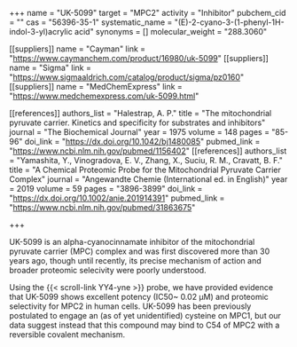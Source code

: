 +++
name = "UK-5099"
target = "MPC2"
activity = "Inhibitor"
pubchem_cid = ""
cas = "56396-35-1"
systematic_name = "(E)-2-cyano-3-(1-phenyl-1H-indol-3-yl)acrylic acid"
synonyms = []
molecular_weight = "288.3060"

[[suppliers]]
name = "Cayman"
link = "https://www.caymanchem.com/product/16980/uk-5099"
[[suppliers]]
name = "Sigma"
link = "https://www.sigmaaldrich.com/catalog/product/sigma/pz0160"
[[suppliers]]
name = "MedChemExpress"
link = "https://www.medchemexpress.com/uk-5099.html"


[[references]]
authors_list = "Halestrap, A. P."
title = "The mitochondrial pyruvate carrier. Kinetics and specificity for substrates and inhibitors"
journal = "The Biochemical Journal"
year = 1975
volume = 148
pages = "85-96"
doi_link = "https://dx.doi.org/10.1042/bj1480085"
pubmed_link = "https://www.ncbi.nlm.nih.gov/pubmed/1156402"
[[references]]
authors_list = "Yamashita, Y., Vinogradova, E. V., Zhang, X., Suciu, R. M., Cravatt, B. F."
title = "A Chemical Proteomic Probe for the Mitochondrial Pyruvate Carrier Complex"
journal = "Angewandte Chemie (International ed. in English)"
year = 2019
volume = 59
pages = "3896-3899"
doi_link = "https://dx.doi.org/10.1002/anie.201914391"
pubmed_link = "https://www.ncbi.nlm.nih.gov/pubmed/31863675"

+++

UK-5099 is an alpha-cyanocinnamate inhibitor of the mitochondrial pyruvate carrier (MPC) complex and was first discovered more than 30 years ago, though until recently, its precise mechanism of action and broader proteomic selecivity were poorly understood.

Using the {{< scroll-link YY4-yne >}} probe, we have provided evidence that UK-5099 shows excellent potency (IC50~ 0.02 μM) and proteomic selectivity for MPC2 in human cells. UK-5099 has been previously postulated to engage an (as of yet unidentified) cysteine on MPC1, but our data suggest instead that this compound may bind to C54 of MPC2 with a reversible covalent mechanism.
